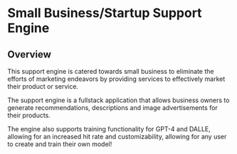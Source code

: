 # Small Business/Startup Support Engine

## Overview

This support engine is catered towards small business to eliminate the efforts of marketing endeavors by providing services to effectively market their product or service.

The support engine is a fullstack application that allows business owners to generate recommendations, descriptions and image advertisements for their products.

The engine also supports training functionality for GPT-4 and DALLE, allowing for an increased hit rate and customizability, allowing for any user to create and train their own model!

